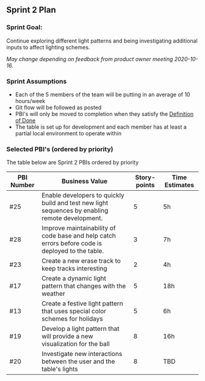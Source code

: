 ## Sprint 2 Plan

### Sprint Goal:

Continue exploring different light patterns and being investigating additional inputs to affect lighting schemes.

_May change depending on feedback from product owner meeting 2020-10-16._

### Sprint Assumptions

* Each of the 5 members of the team will be putting in an average of 10 hours/week
* Git flow will be followed as posted
* PBI's will only be moved to completion when they satisfy the [Definition of Done](/msoe.edu/sdl/sd21/sisyphus/msoe-sisbot/-/wikis/Process/Definition%20of%20Done)
* The table is set up for development and each member has at least a partial local environment to operate within

### Selected PBI's (ordered by priority)

The table below are Sprint 2 PBIs ordered by priority

| PBI Number | Business Value | Story-points | Time Estimates
| ---------- | -------------- | ------------ | -------------- |
| #25 | Enable developers to quickly build and test new light sequences by enabling remote development. | 5 | 5h |
| #28 | Improve maintainability of code base and help catch errors before code is deployed to the table. | 3 | 7h |
| #23 | Create a new erase track to keep tracks interesting | 2 | 4h |
| #17 | Create a dynamic light pattern that changes with the weather | 5 | 18h |
| #13 | Create a festive light pattern that uses special color schemes for holidays | 5 | 6h |
| #19 | Develop a light pattern that will provide a new visualization for the ball | 8 | 16h|
| #20 | Investigate new interactions between the user and the table's lights | 8 | TBD |